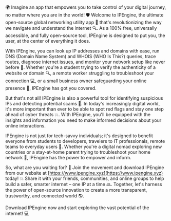 🌍 Imagine an app that empowers you to take control of your digital journey, no matter where you are in the world! 🛡️ Welcome to IPEngine, the ultimate open-source global networking utility app 📡 that's revolutionizing the way we navigate and understand the internet 🔍. As a 100% free, universally accessible, and fully open-source tool, IPEngine is designed to put you, the user, at the center of everything it does.

With IPEngine, you can look up IP addresses and domains with ease, run DNS (Domain Name System) and WHOIS (WHO Is This?) queries, trace routes, diagnose internet issues, and monitor your network setup like never before 🚀. Whether you're a student trying to verify the authenticity of a website or domain 🔍, a remote worker struggling to troubleshoot your connection 💻, or a small business owner safeguarding your online presence 💸, IPEngine has got you covered.

But that's not all! IPEngine is also a powerful tool for identifying suspicious IPs and detecting potential scams 🚫. In today's increasingly digital world, it's more important than ever to be able to spot red flags and stay one step ahead of cyber threats 💥. With IPEngine, you'll be equipped with the insights and information you need to make informed decisions about your online interactions.

IPEngine is not just for tech-savvy individuals; it's designed to benefit everyone from students to developers, travelers to IT professionals, remote teams to everyday users 🌈. Whether you're a digital nomad exploring new countries or a stay-at-home parent trying to troubleshoot your home network 🔧, IPEngine has the power to empower and inform.

So, what are you waiting for? 🎉 Join the movement and download IPEngine from our website at [https://www.ipengine.xyz](https://www.ipengine.xyz) today! 💥 Share it with your friends, communities, and online groups to help build a safer, smarter internet – one IP at a time 🔜. Together, let's harness the power of open-source innovation to create a more transparent, trustworthy, and connected world 🌎.

Download IPEngine now and start exploring the vast potential of the internet! 💻